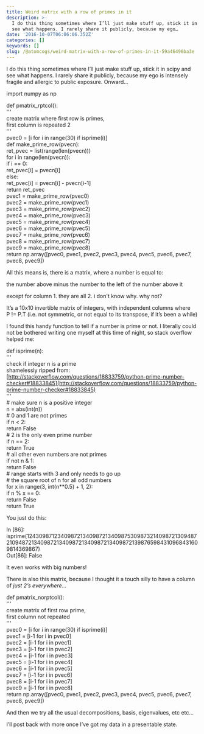 ```yaml
---
title: Weird matrix with a row of primes in it
description: >-
  I do this thing sometimes where I’ll just make stuff up, stick it in scipy and
  see what happens. I rarely share it publicly, because my ego…
date: '2016-10-07T06:06:06.352Z'
categories: []
keywords: []
slug: /@atomcogs/weird-matrix-with-a-row-of-primes-in-it-59a46496ba3e
---
```


I do this thing sometimes where I’ll just make stuff up, stick it in scipy and see what happens. I rarely share it publicly, because my ego is intensely fragile and allergic to public exposure. Onward…

import numpy as np

def pmatrix\_rptcol():  
    '''  
    create matrix where first row is primes,  
    first column is repeated 2  
    '''  
    pvec0 = \[i for i in range(30) if isprime(i)\]  
    def make\_prime\_row(pvecn):  
        ret\_pvec = list(range(len(pvecn)))  
        for i in range(len(pvecn)):  
            if i == 0:  
                ret\_pvec\[i\] = pvecn\[i\]  
            else:  
                ret\_pvec\[i\] = pvecn\[i\] - pvecn\[i-1\]  
        return ret\_pvec  
    pvec1 = make\_prime\_row(pvec0)  
    pvec2 = make\_prime\_row(pvec1)  
    pvec3 = make\_prime\_row(pvec2)  
    pvec4 = make\_prime\_row(pvec3)  
    pvec5 = make\_prime\_row(pvec4)  
    pvec6 = make\_prime\_row(pvec5)  
    pvec7 = make\_prime\_row(pvec6)  
    pvec8 = make\_prime\_row(pvec7)  
    pvec9 = make\_prime\_row(pvec8)  
    return np.array(\[pvec0, pvec1, pvec2, pvec3, pvec4, pvec5, pvec6, pvec7, pvec8, pvec9\])

All this means is, there is a matrix, where a number is equal to:

the number above minus the number to the left of the number above it

except for column 1. they are all 2. i don't know why. why not?

It’s a 10x10 invertible matrix of integers, with independent columns where P != P.T (i.e. not symmetric, or not equal to its transpose, if it’s been a while)

I found this handy function to tell if a number is prime or not. I literally could not be bothered writing one myself at this time of night, so stack overflow helped me:

def isprime(n):  
    '''  
    check if integer n is a prime  
    shamelessly ripped from:  
    [http://stackoverflow.com/questions/18833759/python-prime-number-checker#18833845](http://stackoverflow.com/questions/18833759/python-prime-number-checker#18833845)  
    '''  
    # make sure n is a positive integer  
    n = abs(int(n))  
    # 0 and 1 are not primes  
    if n < 2:  
        return False  
    # 2 is the only even prime number  
    if n == 2:   
        return True      
    # all other even numbers are not primes  
    if not n & 1:   
        return False  
    # range starts with 3 and only needs to go up   
    # the square root of n for all odd numbers  
    for x in range(3, int(n\*\*0.5) + 1, 2):  
        if n % x == 0:  
            return False  
    return True

You just do this:

In \[86\]: isprime(12430987123409872134098721340987530987321409872130948721094872134098721340987213409872134098721398765984310968431609814369867)  
Out\[86\]: False

It even works with big numbers!

There is also this matrix, because I thought it a touch silly to have a column of _just 2’s everywhere…_

def pmatrix\_norptcol():  
    '''  
    create matrix of first row prime,  
    first column not repeated  
    '''  
    pvec0 = \[i for i in range(30) if isprime(i)\]  
    pvec1 = \[i-1 for i in pvec0\]  
    pvec2 = \[i-1 for i in pvec1\]  
    pvec3 = \[i-1 for i in pvec2\]  
    pvec4 = \[i-1 for i in pvec3\]  
    pvec5 = \[i-1 for i in pvec4\]  
    pvec6 = \[i-1 for i in pvec5\]  
    pvec7 = \[i-1 for i in pvec6\]  
    pvec8 = \[i-1 for i in pvec7\]  
    pvec9 = \[i-1 for i in pvec8\]  
    return np.array(\[pvec0, pvec1, pvec2, pvec3, pvec4, pvec5, pvec6, pvec7, pvec8, pvec9\])

And then we try all the usual decompositions, basis, eigenvalues, etc etc…

I’ll post back with more once I’ve got my data in a presentable state.